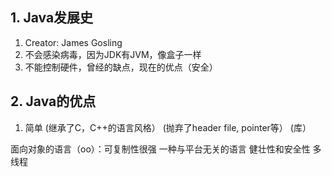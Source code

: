 ## 1. Java发展史

1. Creator: James Gosling
2. 不会感染病毒，因为JDK有JVM，像盒子一样
3. 不能控制硬件，曾经的缺点，现在的优点（安全）

## 2. Java的优点

1. 简单
(继承了C，C++的语言风格）
(抛弃了header file, pointer等）
(库）

面向对象的语言（oo）：可复制性很强
一种与平台无关的语言
健壮性和安全性
多线程


